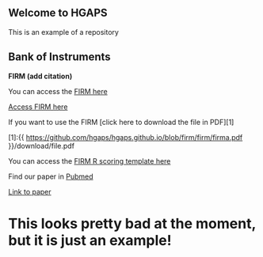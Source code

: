 ## Welcome to HGAPS 

This is an example of a repository

## Bank of Instruments

**FIRM (add citation)**

You can access the [FIRM here](https://github.com/hgaps/hgaps.github.io/blob/firm/firm/firma.pdf)

<a href="https://github.com/hgaps/hgaps.github.io/blob/firm/firm/firma.pdf" target="_blank"> Access FIRM here</a>

If you want to use the FIRM [click here to download the file in PDF][1]

[1]:{{ https://github.com/hgaps/hgaps.github.io/blob/firm/firm/firma.pdf }}/download/file.pdf


You can access the [FIRM R scoring template here](https://github.com/hgaps/hgaps.github.io/blob/firm/firm/scoring.R)

Find our paper in [Pubmed](https://pubmed.ncbi.nlm.nih.gov/22800090/)

<a href="https://pubmed.ncbi.nlm.nih.gov/22800090" target="_blank"> Link to paper</a> 


# This looks pretty bad at the moment, but it is just an example!

